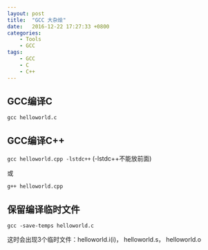 ```yaml
---
layout: post
title:  "GCC 大杂烩"
date:   2016-12-22 17:27:33 +0800
categories:
    - Tools
    - GCC
tags:
    - GCC
    - C
    - C++
---
```


## GCC编译C

`gcc helloworld.c`

<!-- more -->

## GCC编译C++

`gcc helloworld.cpp -lstdc++` (-lstdc++不能放前面)

或

`g++ helloworld.cpp`

## 保留编译临时文件

`gcc -save-temps helloworld.c`

这时会出现3个临时文件：helloworld.i(i)， helloworld.s， helloworld.o
